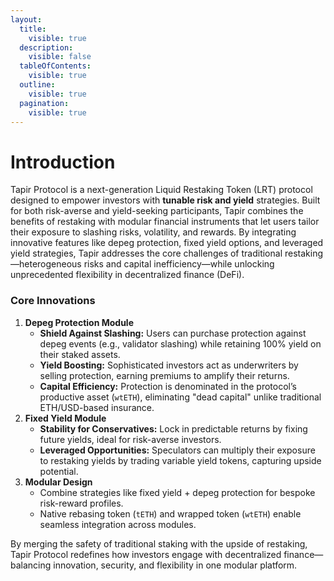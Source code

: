 ```yaml
---
layout:
  title:
    visible: true
  description:
    visible: false
  tableOfContents:
    visible: true
  outline:
    visible: true
  pagination:
    visible: true
---
```


# Introduction

Tapir Protocol is a next-generation Liquid Restaking Token (LRT) protocol designed to empower investors with **tunable risk and yield** strategies. Built for both risk-averse and yield-seeking participants, Tapir combines the benefits of restaking with modular financial instruments that let users tailor their exposure to slashing risks, volatility, and rewards. By integrating innovative features like depeg protection, fixed yield options, and leveraged yield strategies, Tapir addresses the core challenges of traditional restaking—heterogeneous risks and capital inefficiency—while unlocking unprecedented flexibility in decentralized finance (DeFi).

### **Core Innovations**

1. **Depeg Protection Module**
   * **Shield Against Slashing:** Users can purchase protection against depeg events (e.g., validator slashing) while retaining 100% yield on their staked assets.
   * **Yield Boosting:** Sophisticated investors act as underwriters by selling protection, earning premiums to amplify their returns.
   * **Capital Efficiency:** Protection is denominated in the protocol’s productive asset (`wtETH`), eliminating "dead capital" unlike traditional ETH/USD-based insurance.
2. **Fixed Yield Module**
   * **Stability for Conservatives:** Lock in predictable returns by fixing future yields, ideal for risk-averse investors.
   * **Leveraged Opportunities:** Speculators can multiply their exposure to restaking yields by trading variable yield tokens, capturing upside potential.
3. **Modular Design**
   * Combine strategies like fixed yield + depeg protection for bespoke risk-reward profiles.
   * Native rebasing token (`tETH`) and wrapped token (`wtETH`) enable seamless integration across modules.

By merging the safety of traditional staking with the upside of restaking, Tapir Protocol redefines how investors engage with decentralized finance—balancing innovation, security, and flexibility in one modular platform.
